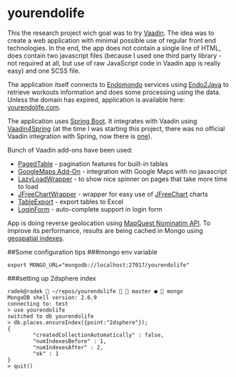 # yourendolife
This the research project wich goal was to try [Vaadin](http://vaadin.com).
The idea was to create a web application with minimal possible use of regular front end technologies.
In the end, the app does not contain a single line of HTML, does contain two javascript files (because I used one third party library - not required at all, but use of raw JavaScript code in Vaadin app is really easy) and one SCSS file.

The application itself connects to [Endomondo](http://endomondo.com) services using [Endo2Java](https://github.com/MoOmEeN/endo2java) to retrieve workouts information and does some processing using the data. Unless the domain has expired, application is available here: [yourendolife.com](https://yourendolife.com).

The application uses [Spring Boot](http://projects.spring.io/spring-boot/). It integrates with Vaadin using [Vaadin4Spring](https://github.com/peholmst/vaadin4spring) (at the time I was starting this project, there was no official Vaadin integration with Spring, now there is [one](https://github.com/vaadin/spring)).

Bunch of Vaadin add-ons have been used:
* [PagedTable](https://vaadin.com/directory#!addon/pagedtable) - pagination features for built-in tables
* [GoogleMaps Add-On](https://vaadin.com/directory#!addon/googlemaps-add-on) - integration with Google Maps with no javascript
* [LazyLoadWrapper](https://vaadin.com/directory#!addon/lazyloadwrapper) - to show nice spinner on pages that take more time to load
* [JFreeChartWrapper](https://vaadin.com/directory#!addon/jfreechart-wrapper-for-vaadin) - wrapper for easy use of 
[JFreeChart](http://www.jfree.org/jfreechart/) charts
* [TableExport](https://vaadin.com/directory#!addon/tableexport) - export tables to Excel
* [LoginForm](https://vaadin.com/directory#!addon/loginform) - auto-complete support in login form

App is doing reverse geolocation using [MapQuest Nominatim API](http://open.mapquestapi.com/nominatim/). To improve its performance, results are being cached in Mongo using [geospatial indexes](http://docs.mongodb.org/manual/core/geospatial-indexes/).

##Some configuration tips
###mongo env variable
```
export MONGO_URL="mongodb://localhost:27017/yourendolife"
```
###setting up 2dsphere index
```
radek@radek  ~/repos/yourendolife   master ●  mongo
MongoDB shell version: 2.6.9
connecting to: test
> use yourendolife
switched to db yourendolife
> db.places.ensureIndex({point:"2dsphere"});
{
        "createdCollectionAutomatically" : false,
        "numIndexesBefore" : 1,
        "numIndexesAfter" : 2,
        "ok" : 1
}
> quit()
```
